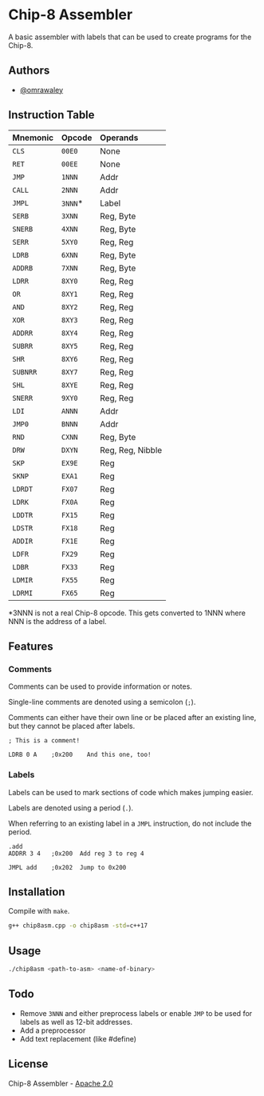 
# Chip-8 Assembler

A basic assembler with labels that can be used to create programs for the Chip-8.


## Authors

- [@omrawaley](https://www.github.com/omrawaley)


## Instruction Table

| Mnemonic | Opcode     | Operands                |
| :-------- | :------- | :------------------------- |
| `CLS` | `00E0` | None |
| `RET` | `00EE` | None |
| `JMP` | `1NNN` | Addr |
| `CALL` | `2NNN` | Addr |
| `JMPL` | `3NNN`* | Label |
| `SERB` | `3XNN` | Reg, Byte |
| `SNERB` | `4XNN` | Reg, Byte |
| `SERR` | `5XY0` | Reg, Reg |
| `LDRB` | `6XNN` | Reg, Byte |
| `ADDRB` | `7XNN` | Reg, Byte |
| `LDRR` | `8XY0` | Reg, Reg |
| `OR` | `8XY1` | Reg, Reg |
| `AND` | `8XY2` | Reg, Reg |
| `XOR` | `8XY3` | Reg, Reg |
| `ADDRR` | `8XY4` | Reg, Reg |
| `SUBRR` | `8XY5` | Reg, Reg |
| `SHR` | `8XY6` | Reg, Reg |
| `SUBNRR` | `8XY7` | Reg, Reg |
| `SHL` | `8XYE` | Reg, Reg |
| `SNERR` | `9XY0` | Reg, Reg |
| `LDI` | `ANNN` | Addr |
| `JMP0` | `BNNN` | Addr |
| `RND` | `CXNN` | Reg, Byte |
| `DRW` | `DXYN` | Reg, Reg, Nibble |
| `SKP` | `EX9E` | Reg |
| `SKNP` | `EXA1` | Reg |
| `LDRDT` | `FX07` | Reg |
| `LDRK` | `FX0A` | Reg |
| `LDDTR` | `FX15` | Reg |
| `LDSTR` | `FX18` | Reg |
| `ADDIR` | `FX1E` | Reg |
| `LDFR` | `FX29` | Reg |
| `LDBR` | `FX33` | Reg |
| `LDMIR` | `FX55` | Reg |
| `LDRMI` | `FX65` | Reg |

*3NNN is not a real Chip-8 opcode. This gets converted to 1NNN where NNN is the address of a label.
## Features

### Comments

Comments can be used to provide information or notes.

Single-line comments are denoted using a semicolon (`;`). 

Comments can either have their own line or be placed after an existing line, but they cannot be placed after labels.

```
; This is a comment!

LDRB 0 A    ;0x200    And this one, too! 
```

### Labels

Labels can be used to mark sections of code which makes jumping easier.

Labels are denoted using a period (`.`).

When referring to an existing label in a `JMPL` instruction, do not include the period.

```
.add
ADDRR 3 4   ;0x200  Add reg 3 to reg 4

JMPL add    ;0x202  Jump to 0x200
```
## Installation

Compile with `make`.

```bash
g++ chip8asm.cpp -o chip8asm -std=c++17
```
## Usage

```bash
./chip8asm <path-to-asm> <name-of-binary>
```

## Todo

- Remove `3NNN` and either preprocess labels or enable `JMP` to be used for labels as well as 12-bit addresses.
- Add a preprocessor
- Add text replacement (like #define)

## License

Chip-8 Assembler - [Apache 2.0](https://www.apache.org/licenses/LICENSE-2.0)

